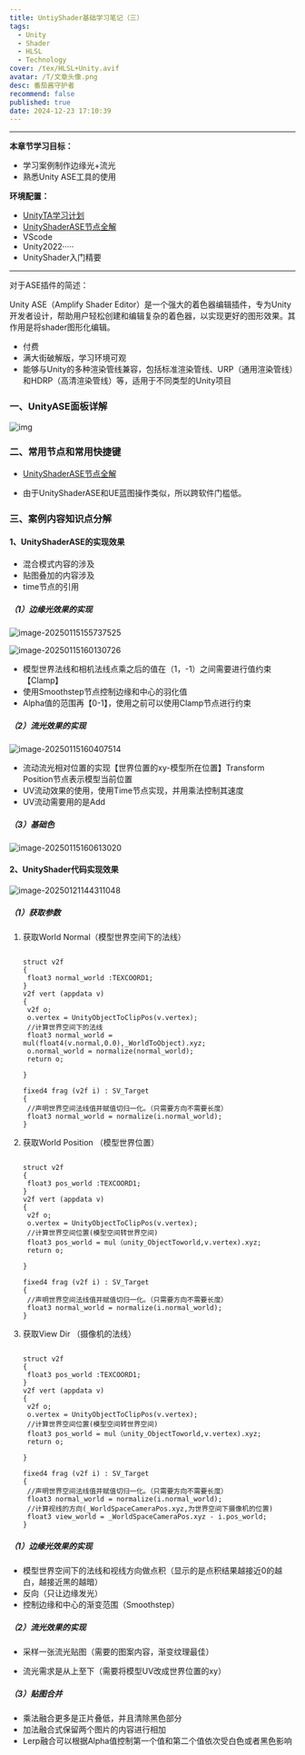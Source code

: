 ```yaml
---
title: UntiyShader基础学习笔记（三）
tags:
  - Unity
  - Shader
  - HLSL
  - Technology
cover: /tex/HLSL+Unity.avif
avatar: /T/文章头像.png
desc: 番茄酱守护者
recommend: false
published: true
date: 2024-12-23 17:10:39
---
```


---

**本章节学习目标：** 

- 学习案例制作边缘光+流光
- 熟悉Unity ASE工具的使用



**环境配置：**

- [UnityTA学习计划](http://localhost:4000/2024/12/18/%E5%85%B6%E4%BB%96/UnityTA%E5%AD%A6%E4%B9%A0%E8%AE%A1%E5%88%92/)
- [UnityShaderASE节点全解](https://blog.maoxiang.site/2024/12/18/Shader/UnityShaderASE%E8%8A%82%E7%82%B9%E5%85%A8%E8%A7%A3/)
- VScode
- Unity2022·····
- UnityShader入门精要

---

对于ASE插件的简述：

Unity ASE（Amplify Shader Editor）是一个强大的着色器编辑插件，专为Unity开发者设计，帮助用户轻松创建和编辑复杂的着色器，以实现更好的图形效果。其作用是将shader图形化编辑。

- 付费
- 满大街破解版，学习环境可观
- 能够与Unity的多种渲染管线兼容，包括标准渲染管线、URP（通用渲染管线）和HDRP（高清渲染管线）等，适用于不同类型的Unity项目



### 一、UnityASE面板详解

![img](/Blog/posts/2025-1/bdf23e4cd0ab420dd1b3004b37c2e5f8.png)

### 二、常用节点和常用快捷键

- [UnityShaderASE节点全解](https://blog.maoxiang.site/2024/12/18/Shader/UnityShaderASE%E8%8A%82%E7%82%B9%E5%85%A8%E8%A7%A3/)

- 由于UnityShaderASE和UE蓝图操作类似，所以跨软件门槛低。



### 三、案例内容知识点分解

#### 1、UnityShaderASE的实现效果

- 混合模式内容的涉及
- 贴图叠加的内容涉及
- time节点的引用

##### （1）边缘光效果的实现

![image-20250115155737525](/Blog/posts/2025-1/image-20250115155737525.png)

![image-20250115160130726](/Blog/posts/2025-1/image-20250115160130726.png)

- 模型世界法线和相机法线点乘之后的值在（1，-1）之间需要进行值约束【Clamp】
- 使用Smoothstep节点控制边缘和中心的羽化值
- Alpha值的范围再【0-1】，使用之前可以使用Clamp节点进行约束

##### （2）流光效果的实现

![image-20250115160407514](/Blog/posts/2025-1/image-20250115160407514.png)

- 流动流光相对位置的实现【世界位置的xy-模型所在位置】Transform Position节点表示模型当前位置
- UV流动效果的使用，使用Time节点实现，并用乘法控制其速度
- UV流动需要用的是Add

##### （3）基础色

![image-20250115160613020](/Blog/posts/2025-1/image-20250115160613020.png)

#### 2、UnityShader代码实现效果

![image-20250121144311048](/Blog/posts/2025-1/image-20250121144311048.png)

##### （1）获取参数

1. 获取World Normal（模型世界空间下的法线）

   ```
   
   struct v2f
   {
   	float3 normal_world :TEXCOORD1;
   }
   v2f vert (appdata v)
   {
   	v2f o;
   	o.vertex = UnityObjectToClipPos(v.vertex);
   	//计算世界空间下的法线
   	float3 normal_world = mul(float4(v.normal,0.0),_WorldToObject).xyz;
   	o.normal_world = normalize(normal_world);
   	return o;
   
   }
   
   fixed4 frag (v2f i) : SV_Target
   {
   	//声明世界空间法线值并赋值切归一化。（只需要方向不需要长度）
   	float3 normal_world = normalize(i.normal_world);
   }
   
   ```

   

2. 获取World Position （模型世界位置）

   ```
   
   struct v2f
   {
   	float3 pos_world :TEXCOORD1;
   }
   v2f vert (appdata v)
   {
   	v2f o;
   	o.vertex = UnityObjectToClipPos(v.vertex);
   	//计算世界空间位置(模型空间转世界空间)
   	float3 pos_world = mul（unity_ObjectToworld,v.vertex).xyz;
   	return o;
   
   }
   
   fixed4 frag (v2f i) : SV_Target
   {
   	//声明世界空间法线值并赋值切归一化。（只需要方向不需要长度）
   	float3 normal_world = normalize(i.normal_world);
   }
   
   ```

   

3. 获取View Dir （摄像机的法线）

   ```
   
   struct v2f
   {
   	float3 pos_world :TEXCOORD1;
   }
   v2f vert (appdata v)
   {
   	v2f o;
   	o.vertex = UnityObjectToClipPos(v.vertex);
   	//计算世界空间位置(模型空间转世界空间)
   	float3 pos_world = mul（unity_ObjectToworld,v.vertex).xyz;
   	return o;
   
   }
   
   fixed4 frag (v2f i) : SV_Target
   {
   	//声明世界空间法线值并赋值切归一化。（只需要方向不需要长度）
   	float3 normal_world = normalize(i.normal_world);
   	//计算视线的方向(_WorldSpaceCameraPos.xyz,为世界空间下摄像机的位置)
   	float3 view_world = _WorldSpaceCameraPos.xyz - i.pos_world;
   }
   
   ```

   

##### （1）边缘光效果的实现

- 模型世界空间下的法线和视线方向做点积（显示的是点积结果越接近0的越白，越接近黑的越暗）
- 反向（只让边缘发光）
- 控制边缘和中心的渐变范围（Smoothstep）



##### （2）流光效果的实现

- 采样一张流光贴图（需要的图案内容，渐变纹理最佳）

- 流光需求是从上至下（需要将模型UV改成世界位置的xy）

  

##### （3）贴图合并

- 乘法融合更多是正片叠低，并且清除黑色部分
- 加法融合式保留两个图片的内容进行相加
- Lerp融合可以根据Alpha值控制第一个值和第二个值依次受白色或者黑色影响
